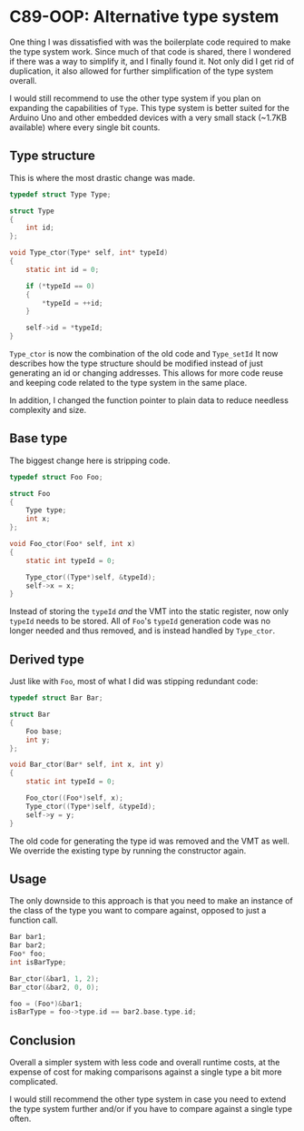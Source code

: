 # C89-OOP: Alternative type system

One thing I was dissatisfied with was the boilerplate code required to make the
type system work. Since much of that code is shared, there I wondered if there
was a way to simplify it, and I finally found it. Not only did I get rid of
duplication, it also allowed for further simplification of the type system
overall.

I would still recommend to use the other type system if you plan on expanding
the capabilities of `Type`. This type system is better suited for the Arduino
Uno and other embedded devices with a very small stack (~1.7KB available) where
every single bit counts.

## Type structure

This is where the most drastic change was made.

```c
typedef struct Type Type;

struct Type
{
    int id;
};

void Type_ctor(Type* self, int* typeId)
{
    static int id = 0;

    if (*typeId == 0)
    {
        *typeId = ++id;
    }

    self->id = *typeId;
}
```

`Type_ctor` is now the combination of the old code and `Type_setId` It now
describes how the type structure should be modified instead of just generating
an id or changing addresses. This allows for more code reuse and keeping code
related to the type system in the same place.

In addition, I changed the function pointer to plain data to reduce needless
complexity and size.

## Base type

The biggest change here is stripping code.

```c
typedef struct Foo Foo;

struct Foo
{
    Type type;
    int x;
};

void Foo_ctor(Foo* self, int x)
{
    static int typeId = 0;

    Type_ctor((Type*)self, &typeId);
    self->x = x;
}
```

Instead of storing the `typeId` _and_ the VMT into the static register, now
only `typeId` needs to be stored. All of `Foo`'s `typeId` generation code was
no longer needed and thus removed, and is instead handled by `Type_ctor`.

## Derived type

Just like with `Foo`, most of what I did was stipping redundant code:

```c
typedef struct Bar Bar;

struct Bar
{
    Foo base;
    int y;
};

void Bar_ctor(Bar* self, int x, int y)
{
    static int typeId = 0;

    Foo_ctor((Foo*)self, x);
    Type_ctor((Type*)self, &typeId);
    self->y = y;
}
```

The old code for generating the type id was removed and the VMT as well. We
override the existing type by running the constructor again.

## Usage

The only downside to this approach is that you need to make an instance of the
class of the type you want to compare against, opposed to just a function call.

```c
Bar bar1;
Bar bar2;
Foo* foo;
int isBarType;

Bar_ctor(&bar1, 1, 2);
Bar_ctor(&bar2, 0, 0);

foo = (Foo*)&bar1;
isBarType = foo->type.id == bar2.base.type.id;
```

## Conclusion

Overall a simpler system with less code and overall runtime costs, at the
expense of cost for making comparisons against a single type a bit more
complicated.

I would still recommend the other type system in case you need to extend the
type system further and/or if you have to compare against a single type often.
